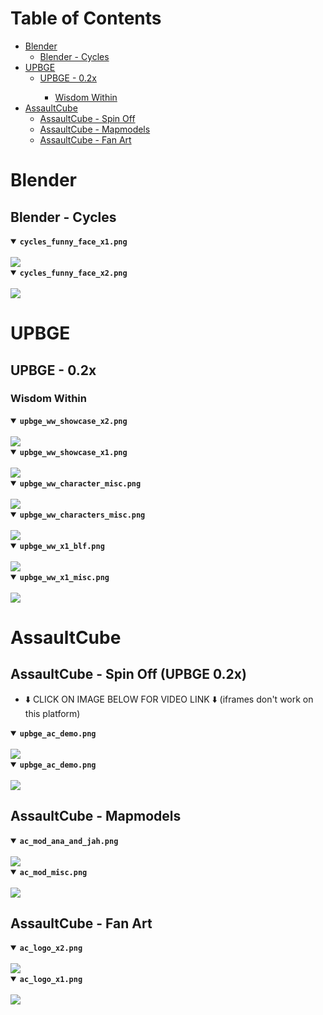 <h1>Table of Contents</h1>

<ul>
  <li>
    <a href="#blender">Blender</a>
    <ul>
      <li><a href="#blender---cycles">Blender - Cycles</a></li>
    </ul>
  </li>
  <li>
    <a href="#upbge">UPBGE</a>
    <ul>
      <li><a href="#upbge---02x">UPBGE - 0.2x</a></li>
      <ul>
        <li><a href="#wisdom-within">Wisdom Within</a></li>
      </ul>
    </ul>
  </li>
  <li>
    <a href="#assaultcube">AssaultCube</a>
    <ul>
      <li><a href="#assaultcube---spin-off-upbge-02x">AssaultCube - Spin Off</a></li>
      <li><a href="#assaultcube---mapmodels">AssaultCube - Mapmodels</a></li>
      <li><a href="#assaultcube---fan-art">AssaultCube - Fan Art</a></li>
    </ul>
  </li>
</ul>

<h1>Blender</h1>

<h2>Blender - Cycles</h2>

<details open>
  <summary><code><b>cycles_funny_face_x1.png</b></code></summary>
  <br />
  <img src="https://raw.githubusercontent.com/rpaladin/personal-sketchbook/main/images/cycles/cycles_funny_face_x1.png" />
</details>

<details open>
  <summary><code><b>cycles_funny_face_x2.png</b></code></summary>
  <br />
  <img src="https://raw.githubusercontent.com/rpaladin/personal-sketchbook/main/images/cycles/cycles_funny_face_x2.png" />
</details>

<h1>UPBGE</h1>

<h2>UPBGE - 0.2x</h2>

<h3>Wisdom Within</h3>

<details open>
  <summary><code><b>upbge_ww_showcase_x2.png</b></code></summary>
  <br />
  <img src="https://raw.githubusercontent.com/rpaladin/personal-sketchbook/main/images/upbge/upbge_ww_showcase_x2.png" />
</details>

<details open>
  <summary><code><b>upbge_ww_showcase_x1.png</b></code></summary>
  <br />
  <img src="https://raw.githubusercontent.com/rpaladin/personal-sketchbook/main/images/upbge/upbge_ww_showcase_x1.png" />
</details>

<details open>
  <summary><code><b>upbge_ww_character_misc.png</b></code></summary>
  <br />
  <img src="https://raw.githubusercontent.com/rpaladin/personal-sketchbook/main/images/upbge/upbge_ww_character_misc.png" />
</details>

<details open>
  <summary><code><b>upbge_ww_characters_misc.png</b></code></summary>
  <br />
  <img src="https://raw.githubusercontent.com/rpaladin/personal-sketchbook/main/images/upbge/upbge_ww_characters_misc.png" />
</details>

<details open>
  <summary><code><b>upbge_ww_x1_blf.png</b></code></summary>
  <br />
  <img src="https://raw.githubusercontent.com/rpaladin/personal-sketchbook/main/images/upbge/upbge_ww_x1_blf.png" />
</details>

<details open>
  <summary><code><b>upbge_ww_x1_misc.png</b></code></summary>
  <br />
  <img src="https://raw.githubusercontent.com/rpaladin/personal-sketchbook/main/images/upbge/upbge_ww_x1_misc.png" />
</details>

<h1>AssaultCube</h1>

<h2>AssaultCube - Spin Off (UPBGE 0.2x)</h2>

<ul>
  <li>⬇️ CLICK ON IMAGE BELOW FOR VIDEO LINK ⬇️ (iframes don't work on this platform)</li>
</ul>

<details open>
  <summary><code><b>upbge_ac_demo.png</b></code></summary>
  <br />
  <img src="https://raw.githubusercontent.com/rpaladin/personal-sketchbook/main/images/upbge/upbge_ac_demo.png" />
</details>

<details open>
  <summary><code><b>upbge_ac_demo.png</b></code></summary>
  <br />
  <a href="https://www.youtube.com/watch?v=BVp1-MDgJHI">
    <img src="https://img.youtube.com/vi/BVp1-MDgJHI/0.jpg" />
  </a>
</details>

<h2>AssaultCube - Mapmodels</h2>

<details open>
  <summary><code><b>ac_mod_ana_and_jah.png</b></code></summary>
  <br />
  <img src="https://raw.githubusercontent.com/rpaladin/personal-sketchbook/main/images/assaultcube/ac_mod_ana_and_jah.png" />
</details>

<details open>
  <summary><code><b>ac_mod_misc.png</b></code></summary>
  <br />
  <img src="https://raw.githubusercontent.com/rpaladin/personal-sketchbook/main/images/assaultcube/ac_mod_misc.png" />
</details>

<h2>AssaultCube - Fan Art</h2>

<details open>
  <summary><code><b>ac_logo_x2.png</b></code></summary>
  <br />
  <img src="https://raw.githubusercontent.com/rpaladin/personal-sketchbook/main/images/assaultcube/ac_logo_x2.png" />
</details>

<details open>
  <summary><code><b>ac_logo_x1.png</b></code></summary>
  <br />
  <img src="https://raw.githubusercontent.com/rpaladin/personal-sketchbook/main/images/assaultcube/ac_logo_x1.png" />
</details>
